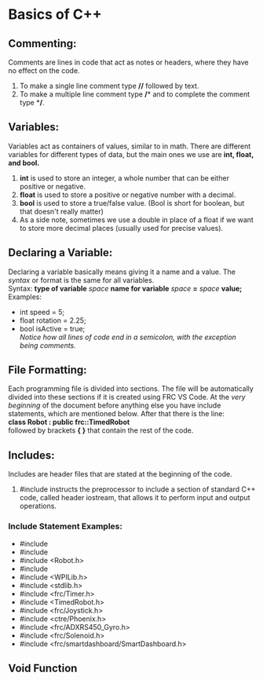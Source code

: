 # Basics of C++  
## Commenting:  
Comments are lines in code that act as notes or headers, where they have no effect on the code.  
1. To make a single line comment type **//** followed by text. 
2. To make a multiple line comment type **/*** and to complete the comment type ***/**.

## Variables:  
Variables act as containers of values, similar to in math. There are different variables for different types of data, but the main ones we use are **int, float, and bool.**  
1. **int** is used to store an integer, a whole number that can be either positive or negative.  
2. **float** is used to store a positive or negative number with a decimal.  
3. **bool** is used to store a true/false value. (Bool is short for boolean, but that doesn't really matter)  
4. As a side note, sometimes we use a double in place of a float if we want to store more decimal places (usually used for precise values).  

## Declaring a Variable:  
Declaring a variable basically means giving it a name and a value. The *syntax* or format is the same for all variables.  
Syntax: **type of variable** *space* **name for variable** *space* **=** *space* **value;**  
Examples:  
- int speed = 5;  
- float rotation = 2.25;  
- bool isActive = true;  
*Notice how all lines of code end in a semicolon, with the exception being comments.*  

## File Formatting:
Each programming file is divided into sections. The file will be automatically divided into these sections if it is created using FRC VS Code. At the *very beginning* of the document before anything else you have include statements, which are mentioned below. After that there is the line:  
**class Robot : public frc::TimedRobot**  
followed by brackets **{ }**  that contain the rest of the code.

## Includes:
Includes are header files that are stated at the beginning of the code.
1. #include <iostream> instructs the preprocessor to include a section of standard C++ code, called header iostream, that allows it to perform input and output operations.
### Include Statement Examples:
- #include <string>
- #include <sstream>
- #include <Robot.h>
- #include <iostream>
- #include <WPILib.h>
- #include <stdlib.h>
- #include <frc/Timer.h>
- #include <TimedRobot.h>
- #include <frc/Joystick.h>
- #include <ctre/Phoenix.h>
- #include <frc/ADXRS450_Gyro.h>
- #include <frc/Solenoid.h>
- #include <frc/smartdashboard/SmartDashboard.h>
  
## Void Function

